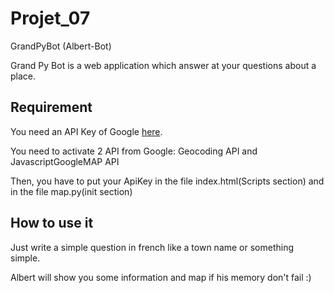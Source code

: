 # Projet_07

GrandPyBot (Albert-Bot)

Grand Py Bot is a web application which answer at your questions about a place.

## Requirement

You need an API Key of Google [here](https://cloud.google.com/maps-platform/).

You need to activate 2 API from Google: Geocoding API and JavascriptGoogleMAP API

Then, you have to put your ApiKey in the file index.html(Scripts section) and in the file map.py(init section)

## How to use it

Just write a simple question in french like a town name or something simple. 

Albert will show you some information and map if his memory don't fail :)